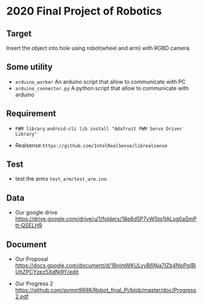 # 2020 Final Project of Robotics

## Target
Insert the object into hole using robot(wheel and arm) with RGBD camera.

## Some utility
* `arduino_worker`
    An arduino script that allow to communicate with PC
* `arduino_connector.py`
    A python script that allow to communicate with arduino

## Requirement
* `PWM library`
`android-cli lib install "Adafruit PWM Servo Driver Library"`

* Realsense
`https://github.com/IntelRealSense/librealsense`

## Test
* test the arms
`test_arm/test_arm.ino`

## Data
* Our google drive
https://drive.google.com/drive/u/1/folders/18e6d5P7vW5tq1IALxg0aSmPtt-QSELH9

## Document
* Our Proposal
https://docs.google.com/document/d/18njmWKULvyB6Nja7IZb4NpPqIBjUhZPCYzez5XdNj9Y/edit

* Our Progress 2
https://github.com/avmm9898/Robot_final_Pj/blob/master/doc/Progress2.pdf
